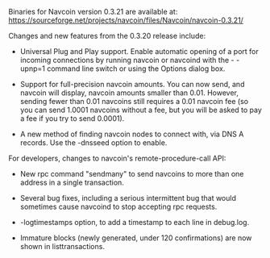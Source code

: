 Binaries for Navcoin version 0.3.21 are available at:
  https://sourceforge.net/projects/navcoin/files/Navcoin/navcoin-0.3.21/

Changes and new features from the 0.3.20 release include:

* Universal Plug and Play support.  Enable automatic opening of a port for incoming connections by running navcoin or navcoind with the - -upnp=1 command line switch or using the Options dialog box.

* Support for full-precision navcoin amounts.  You can now send, and navcoin will display, navcoin amounts smaller than 0.01.  However, sending fewer than 0.01 navcoins still requires a 0.01 navcoin fee (so you can send 1.0001 navcoins without a fee, but you will be asked to pay a fee if you try to send 0.0001).

* A new method of finding navcoin nodes to connect with, via DNS A records. Use the -dnsseed option to enable.

For developers, changes to navcoin's remote-procedure-call API:

* New rpc command "sendmany" to send navcoins to more than one address in a single transaction.

* Several bug fixes, including a serious intermittent bug that would sometimes cause navcoind to stop accepting rpc requests. 

* -logtimestamps option, to add a timestamp to each line in debug.log.

* Immature blocks (newly generated, under 120 confirmations) are now shown in listtransactions.
